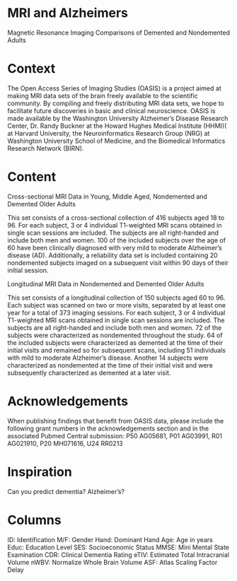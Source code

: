 # MRI and Alzheimers

Magnetic Resonance Imaging Comparisons of Demented and Nondemented Adults

# Context

The Open Access Series of Imaging Studies (OASIS) is a project aimed at making MRI data sets of the brain freely available to the scientific community. By compiling and freely distributing MRI data sets, we hope to facilitate future discoveries in basic and clinical neuroscience. OASIS is made available by the Washington University Alzheimer’s Disease Research Center, Dr. Randy Buckner at the Howard Hughes Medical Institute (HHMI)( at Harvard University, the Neuroinformatics Research Group (NRG) at Washington University School of Medicine, and the Biomedical Informatics Research Network (BIRN).

# Content

Cross-sectional MRI Data in Young, Middle Aged, Nondemented and Demented Older Adults

This set consists of a cross-sectional collection of 416 subjects aged 18 to 96. For each subject, 3 or 4 individual T1-weighted MRI scans obtained in single scan sessions are included. The subjects are all right-handed and include both men and women. 100 of the included subjects over the age of 60 have been clinically diagnosed with very mild to moderate Alzheimer’s disease (AD). Additionally, a reliability data set is included containing 20 nondemented subjects imaged on a subsequent visit within 90 days of their initial session.

Longitudinal MRI Data in Nondemented and Demented Older Adults

This set consists of a longitudinal collection of 150 subjects aged 60 to 96. Each subject was scanned on two or more visits, separated by at least one year for a total of 373 imaging sessions. For each subject, 3 or 4 individual T1-weighted MRI scans obtained in single scan sessions are included. The subjects are all right-handed and include both men and women. 72 of the subjects were characterized as nondemented throughout the study. 64 of the included subjects were characterized as demented at the time of their initial visits and remained so for subsequent scans, including 51 individuals with mild to moderate Alzheimer’s disease. Another 14 subjects were characterized as nondemented at the time of their initial visit and were subsequently characterized as demented at a later visit.

# Acknowledgements

When publishing findings that benefit from OASIS data, please include the following grant numbers in the acknowledgements section and in the associated Pubmed Central submission: P50 AG05681, P01 AG03991, R01 AG021910, P20 MH071616, U24 RR0213

# Inspiration

Can you predict dementia? Alzheimer’s?

# Columns
ID: Identification
M/F: Gender
Hand: Dominant Hand
Age: Age in years
Educ: Education Level
SES: Socioeconomic Status
MMSE: Mini Mental State Examination
CDR: Clinical Dementia Rating
eTIV: Estimated Total Intracranial Volume
nWBV: Normalize Whole Brain Volume
ASF: Atlas Scaling Factor
Delay
